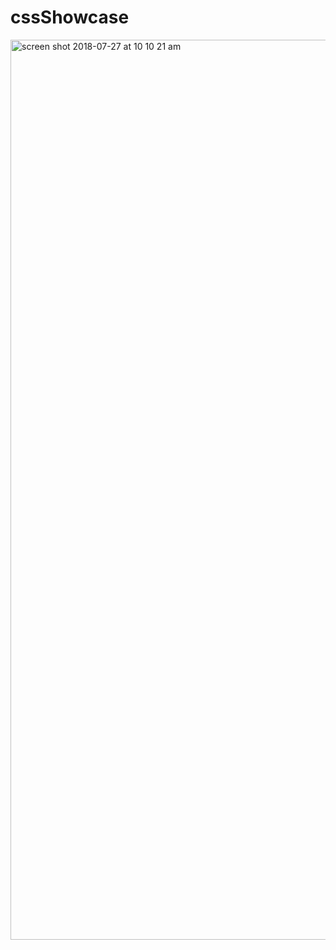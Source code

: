 # cssShowcase


<img width="1440" alt="screen shot 2018-07-27 at 10 10 21 am" src="https://user-images.githubusercontent.com/31568475/43326160-1eb43942-9186-11e8-8dc2-6e97303ea358.png">


